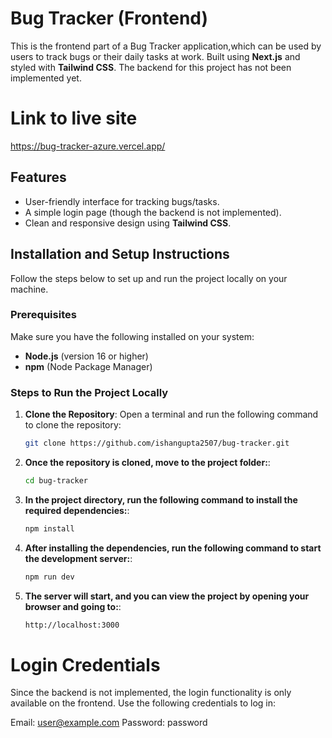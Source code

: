# Bug Tracker (Frontend)

This is the frontend part of a Bug Tracker application,which can be used by users to track bugs or their daily tasks at work. Built using **Next.js** and styled with **Tailwind CSS**. The backend for this project has not been implemented yet.

# Link to live site 
https://bug-tracker-azure.vercel.app/

## Features
- User-friendly interface for tracking bugs/tasks.
- A simple login page (though the backend is not implemented).
- Clean and responsive design using **Tailwind CSS**.

## Installation and Setup Instructions

Follow the steps below to set up and run the project locally on your machine.

### Prerequisites
Make sure you have the following installed on your system:
- **Node.js** (version 16 or higher)
- **npm** (Node Package Manager)

### Steps to Run the Project Locally

1. **Clone the Repository**:
   Open a terminal and run the following command to clone the repository:
   ```bash
   git clone https://github.com/ishangupta2507/bug-tracker.git
   ```

2. **Once the repository is cloned, move to the project folder:**:
   
   ```bash
   cd bug-tracker
   ```

3. **In the project directory, run the following command to install the required dependencies:**:
   ```bash
   npm install
   ```

4. **After installing the dependencies, run the following command to start the development server:**:
   ```bash
   npm run dev
   ```
5. **The server will start, and you can view the project by opening your browser and going to:**:
   ```bash
   http://localhost:3000
   ```
# Login Credentials 
Since the backend is not implemented, the login functionality is only available on the frontend. Use the following credentials to log in:

Email: user@example.com
Password: password
